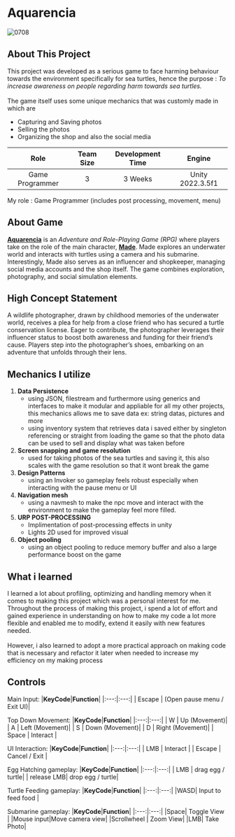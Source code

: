 <h1>Aquarencia</h1>

![0708](https://github.com/Gramonesk/Aquarencia/assets/154248035/a1bfb4f8-25b0-4f2d-b076-3702cf897b18)

## About This Project
  This project was developed as a serious game to face harming behaviour towards the environment specifically for sea turtles, hence the purpose : *To increase awareness on people regarding harm towards sea turtles.* </br></br> The game itself uses some unique mechanics that was customly made in which are 
* Capturing and Saving photos
* Selling the photos
* Organizing the shop and also the social media

  
| **Role** | **Team Size** | **Development Time** | **Engine** |
|:---:|:---:|:---:|:---:|
| Game Programmer | 3 | 3 Weeks | Unity 2022.3.5f1 |

My role : Game Programmer (includes post processing, movement, menu)

## About Game
<u><b>Aquarencia</b></u> is an <i>Adventure and Role-Playing Game (RPG)</i> where players take on the role of the main character, <u><b>Made</b></u>. Made explores an underwater world and interacts with turtles using a camera and his submarine. Interestingly, Made also serves as an influencer and shopkeeper, managing social media accounts and the shop itself. The game combines exploration, photography, and social simulation elements.

## High Concept Statement
A wildlife photographer, drawn by childhood memories of the underwater world, receives a plea for help from a close friend who has secured a turtle conservation license. Eager to contribute, the photographer leverages their influencer status to boost both awareness and funding for their friend’s cause. Players step into the photographer’s shoes, embarking on an adventure that unfolds through their lens.

## Mechanics I utilize
1. **Data Persistence**
   - using JSON, filestream and furthermore using generics and interfaces to make it modular and appliable for all my other projects, this mechanics allows me to save data ex: string datas, pictures and more
   - using inventory system that retrieves data i saved either by singleton referencing or straight from loading the game so that the photo data can be used to sell and display what was taken before 
1. **Screen snapping and game resolution**
   - used for taking photos of the sea turtles and saving it, this also scales with the game resolution so that it wont break the game
1. **Design Patterns**
   - using an Invoker so gameplay feels robust especially when interacting with the pause menu or UI
1. **Navigation mesh**
   - using a navmesh to make the npc move and interact with the environment to make the gameplay feel more filled.
1. **URP POST-PROCESSING**
    -  Implimentation of post-processing effects in unity
    -  Lights 2D used for improved visual
1. **Object pooling**
   - using an object pooling to reduce memory buffer and also a large performance boost on the game
  
## What i learned
I learned a lot about profiling, optimizing and handling memory when it comes to making this project which was a personal interest for me. Throughout the process of making this project, i spend a lot of effort and gained experience in understanding on how to make my code a lot more flexible and enabled me to modify, extend it easily with new features needed.
</br></br>
 However, i also learned to adopt a more practical approach on making code that is necessary and refactor it later when needed to increase my efficiency on my making process

## Controls
Main Input:
|**KeyCode**|**Function**|
|:---:|:---:|
| Escape | (Open pause menu / Exit UI)|

Top Down Movement:
|**KeyCode**|**Function**|
|:---:|:---:|
| W | Up (Movement)|
| A | Left (Movement)|
| S | Down (Movement)|
| D | Right (Movement)|
| Space | Interact |

UI Interaction:
|**KeyCode**|**Function**|
|:---:|:---:|
| LMB | Interact |
| Escape | Cancel / Exit |

Egg Hatching gameplay:
|**KeyCode**|**Function**|
|:---:|:---:|
| LMB | drag egg / turtle|
| release LMB| drop egg / turtle|

Turtle Feeding gameplay:
|**KeyCode**|**Function**|
|:---:|:---:|
|WASD| Input to feed food |

Submarine gameplay:
|**KeyCode**|**Function**|
|:---:|:---:|
|Space| Toggle View |
|Mouse input|Move camera view|
|Scrollwheel | Zoom View|
|LMB| Take Photo|
